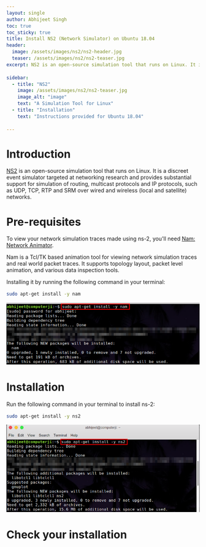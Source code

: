 ```yaml
---
layout: single
author: Abhijeet Singh
toc: true
toc_sticky: true
title: Install NS2 (Network Simulator) on Ubuntu 18.04
header:
  image: /assets/images/ns2/ns2-header.jpg
  teaser: /assets/images/ns2/ns2-teaser.jpg
excerpt: NS2 is an open-source simulation tool that runs on Linux. It is a discreet event simulator targeted at networking research.

sidebar:
  - title: "NS2"
    image: /assets/images/ns2/ns2-teaser.jpg
    image_alt: "image"
    text: "A Simulation Tool for Linux"
  - title: "Installation"
    text: "Instructions provided for Ubuntu 18.04"

---
```

<!-- Add post written in markdown below -->
# Introduction
[NS2](http://nsnam.sourceforge.net/wiki/index.php/User_Information) is an open-source simulation tool that runs on Linux. It is a discreet event simulator targeted at networking research and provides substantial support for simulation of routing, multicast protocols and IP protocols, such as UDP, TCP, RTP and SRM over wired and wireless (local and satellite) networks.

# Pre-requisites
To view your network simulation traces made using ns-2, you'll need [Nam: Network Animator](https://www.isi.edu/nsnam/nam/).

Nam is a Tcl/TK based animation tool for viewing network simulation traces and real world packet traces. It supports topology layout, packet level animation, and various data inspection tools.

Installing it by running the following command in your terminal:
```sh
sudo apt-get install -y nam
```
![](/assets/images/ns2/ss2.png)

# Installation
Run the following command in your terminal to install ns-2:
```sh
sudo apt-get install -y ns2
```
![](/assets/images/ns2/ss1.png)

# Check your installation

<script>
  (() => {
	"use strict";

	let copyId = 0;
	const markdownSelector = ".markdown-body, .markdown-format",
		codeSelector = "pre:not(.gh-csc-pre)",

		copyButton = document.createElement("clipboard-copy");
	copyButton.className = "btn btn-sm btn-blue tooltipped tooltipped-w gh-csc-button";
	copyButton.setAttribute("aria-label", "Copy to clipboard");
	// This hint isn't working yet (GitHub needs to fix it)
	copyButton.setAttribute("data-copied-hint", "Copied!");
	copyButton.innerHTML = `
		<svg aria-hidden="true" class="octicon octicon-clippy" height="16" viewBox="0 0 14 16" width="14">
			<path fill-rule="evenodd" d="M2 13h4v1H2v-1zm5-6H2v1h5V7zm2 3V8l-3 3 3 3v-2h5v-2H9zM4.5 9H2v1h2.5V9zM2 12h2.5v-1H2v1zm9 1h1v2c-.02.28-.11.52-.3.7-.19.18-.42.28-.7.3H1c-.55 0-1-.45-1-1V4c0-.55.45-1 1-1h3c0-1.11.89-2 2-2 1.11 0 2 .89 2 2h3c.55 0 1 .45 1 1v5h-1V6H1v9h10v-2zM2 5h8c0-.55-.45-1-1-1H8c-.55 0-1-.45-1-1s-.45-1-1-1-1 .45-1 1-.45 1-1 1H3c-.55 0-1 .45-1 1z"></path>
		</svg>`;

	GM_addStyle(`
		.gh-csc-wrap {
			position: relative;
		}
		.gh-csc-wrap:hover .gh-csc-button {
			display: block;
		}
		.gh-csc-button {
			display: none;
			padding: 3px 6px;
			position: absolute;
			top: 3px;
			right: 3px;
			z-index: 20;
		}
		.gh-csc-wrap.ghd-code-wrapper .gh-csc-button {
			right: 31px;
		}
		.gh-csc-button svg {
			vertical-align: text-bottom;
		}
	`);

	function addButton(wrap, code) {
		if (!wrap.classList.contains("gh-csc-wrap")) {
			copyId++;
			// See comments from sindresorhus/refined-github/issues/1278
			code.id = `gh-csc-${copyId}`;
			copyButton.setAttribute("for", `gh-csc-${copyId}`);
			wrap.classList.add("gh-csc-wrap");
			wrap.insertBefore(copyButton.cloneNode(true), wrap.childNodes[0]);
		}
	}

	function init() {
		const markdown = document.querySelector(markdownSelector);
		if (markdown) {
			[...document.querySelectorAll(markdownSelector)].forEach(md => {
				[...md.querySelectorAll(codeSelector)].forEach(pre => {
					let code = pre.querySelector("code");
					let wrap = pre.parentNode;
					if (code) {
						// pre > code
						addButton(pre, code);
					} else if (wrap.classList.contains("highlight")) {
						// div.highlight > pre
						addButton(wrap, pre);
					}
				});
			});
		}
	}

	document.addEventListener("ghmo:container", init);
	document.addEventListener("ghmo:comments", init);
	init();
})();

</script>
